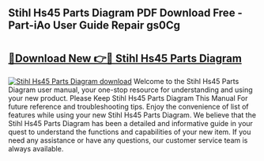 ## Stihl Hs45 Parts Diagram PDF Download Free - Part-iAo User Guide Repair gs0Cg

# <h2><a href="http://dfpdoko.blite.top/?on=Stihl+Hs45+Parts+Diagram">🔗Download New 👉🔴 Stihl Hs45 Parts Diagram</a></h2>

[![Stihl Hs45 Parts Diagram download](https://i.imgur.com/lujVjoI.png)](http://dfpdoko.blite.top/?on=Stihl+Hs45+Parts+Diagram)
Welcome to the Stihl Hs45 Parts Diagram user manual, your one-stop resource for understanding and using your new product. Please Keep Stihl Hs45 Parts Diagram This Manual For future reference and troubleshooting tips. Enjoy the convenience of list of features while using your new Stihl Hs45 Parts Diagram. We believe that the Stihl Hs45 Parts Diagram has been a detailed and informative guide in your quest to understand the functions and capabilities of your new item. If you need any assistance or have any questions, our customer service team is always available.

